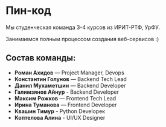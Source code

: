 # Пин-код
Мы студенческая команда 3-4 курсов из ИРИТ-РТФ, УрФУ.

Занимаемся полным процессом создания веб-сервисов :)

## Cостав команды:
- **Роман Ахидов** — Project Manager, Devops
- **Константин Голунов** — Backend Tech Lead
- **Данил Мухаметшин** — Backend Developer
- **Галимзянов Айнур** - Backend Developer
- **Максим Рожков** — Frontend Tech Lead
- **Ирина Туманова** — Frontend Developer
- **Квашин Тимур** - Python Developeк
- **Коптелова Алина** - UI/UX Designer
